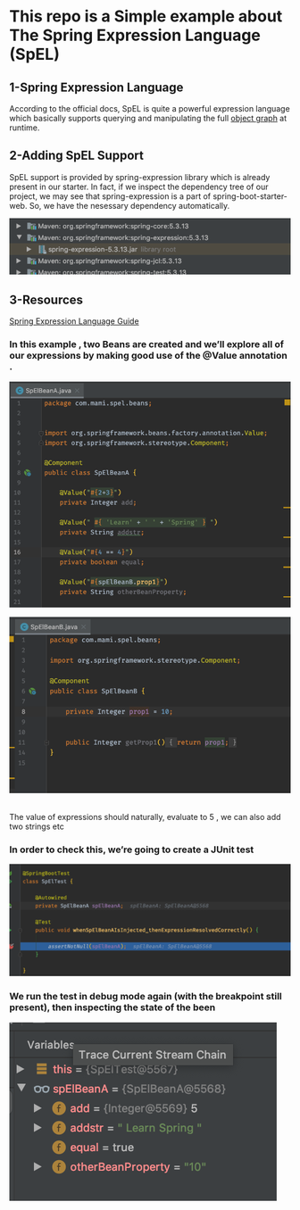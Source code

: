 # This repo is a Simple example about The Spring Expression Language (SpEL)

## 1-Spring Expression Language 
According to the official docs, SpEL is quite a powerful expression language which basically supports querying and manipulating the full [object graph](https://en.wikipedia.org/wiki/Object_graph) at runtime.

## 2-Adding SpEL Support
SpEL support is provided by spring-expression library which is already present in our starter. In fact, if we inspect the dependency tree of our project, we may see that spring-expression is a part of spring-boot-starter-web. So, we have the nesessary dependency automatically.

![Picture](https://github.com/lalik77/spring-expession-language-example/blob/master/spel-dependency-springboot.jpg)


## 3-Resources
[Spring Expression Language Guide](https://www.baeldung.com/spring-expression-language)


### In this example , two Beans are created and we’ll explore all of our expressions by making good use of the @Value annotation .

![BeanA](https://github.com/lalik77/spring-expession-language-example/blob/master/Bean%20A.png)

![BeanB](https://github.com/lalik77/spring-expession-language-example/blob/master/Bean%20B.png)

<br/>
The value of expressions should naturally, evaluate to 5 ,  we can also add two strings etc 

### In order to check this, we’re going to create a JUnit test 
![Test](https://github.com/lalik77/spring-expession-language-example/blob/master/Test.png)

### We run the test in debug mode again (with the breakpoint still present), then inspecting the state of the been 

![Debug](https://github.com/lalik77/spring-expession-language-example/blob/master/Debug.png)

